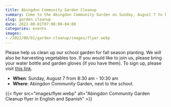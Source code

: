 ```yaml
--- 
title: Abingdon Community Garden Cleanup
summary: Come to the Abingdon Community Garden on Sunday, August 7 to help weed and harvest.
slug: garden cleanup
date: 2022-08-01T07:00:00-04:00
categories: events
images: 
- /2022/08/01/garden-cleanup/images/flyer.webp
---
```


Please help us clean up our school garden for fall season planting. We will also be harvesting vegetables too. If you would like to join us, please bring your water bottle and garden gloves (if you have them). To sign up, please visit [this link](https://lp.constantcontactpages.com/su/SjhlqrR).

- **When**: Sunday, August 7 from 8:30 am - 10:30 am
- **Where**: Abingdon Community Garden, next to the school.

<!--
Los invitamos a que nos ayude a limpiar el jardín de nuestra escuela para la temporada de otoño. También estaremos cosechando vegetales. Si desea unirse a nosotros, por favor traiga su botella de agua y guantes de jardín (si los tiene). Para registrarse, por favor visite [este enlace](https://docs.google.com/forms/d/e/1FAIpQLSc62Xf5rFUBG1XqElQa2VQJUJu8k8Kf0RWTWPzoemf8bOLF-A/viewform).
-->
{{< flyer src="images/flyer.webp" alt="Abingdon Community Garden Cleanup flyer in English and Spanish" >}}